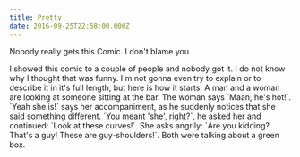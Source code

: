 ```yaml
---
title: Pretty
date: 2016-09-25T22:58:00.000Z
---
```


Nobody really gets this Comic. I don't blame you

<section class="hidden" aria-description="Hidden text" tabindex="0">
I showed this comic to a couple of people and nobody got it. I do not know why I thought that was funny. I'm not gonna even try to explain or to describe it in it's full length, but here is how it starts: A man and a woman are looking at someone sitting at the bar. The woman says ´Maan, he's hot!´. ´Yeah she is!´ says her accompaniment, as he suddenly notices that she said something different. ´You meant 'she', right?´, he asked her and continued: ´Look at these curves!´. She asks angrily: ´Are you kidding? That's a guy! These are guy-shoulders!´. Both were talking about a green box.
</section>